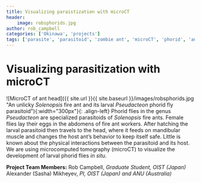 ```yaml
---
title: Visualizing paraistization with microCT
header:
    image: robsphorids.jpg
author: rob_campbell
categories: ['Okinawa', 'projects']
tags: ['parasite', 'parasitoid', 'zombie ant', 'microCT', 'phorid', 'ant']
---
```


# Visualizing parasitization with microCT

![MicroCT of ant head]({{ site.url }}{{ site.baseurl }}/images/robsphorids.jpg "An unlicky _Solenopsis_ fire ant and its larval _Pseudacteon_ phorid fly parasitoid"){:width="300px"}{: .align-left} Phorid flies in the genus _Pseudacteon_ are specialized parasitoids of _Solenopsis_ fire ants. Female flies lay their eggs in the abdomens of fire ant workers. After hatching the larval parasitoid then travels to the head, where it feeds on mandibular muscle and changes the host ant’s behavior to keep itself safe. Little is known about the physical interactions between the parasitoid and its host. We are using microcomputed tomography (microCT) to visualize the development of larval phorid flies _in situ_.

**Project Team Members:**
Rob Campbell, _Graduate Student, OIST (Japan)_
Alexander (Sasha) Mikheyev, _PI, OIST (Japan) and ANU (Australia)_
